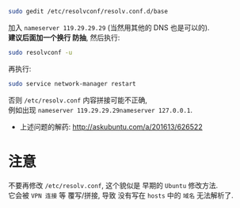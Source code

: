 ``` bash
sudo gedit /etc/resolvconf/resolv.conf.d/base
```

加入 `nameserver 119.29.29.29` (当然用其他的 DNS 也是可以的).  
**建议后面加一个换行 防抽**, 然后执行:
``` bash
sudo resolvconf -u
```
再执行:
``` bash
sudo service network-manager restart
```

否则 `/etc/resolv.conf` 内容拼接可能不正确,  
例如出现 `nameserver 119.29.29.29nameserver 127.0.0.1`.
- 上述问题的解药: http://askubuntu.com/a/201613/626522


# 注意
不要再修改 `/etc/resolv.conf`, 这个貌似是 早期的 `Ubuntu` 修改方法.  
它会被 `VPN 连接` 等 覆写/拼接, 导致 没有写在 `hosts` 中的 `域名` 无法解析了.
